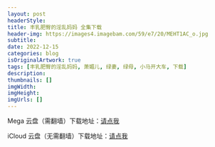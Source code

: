 ```yaml
---
layout: post
headerStyle:
title: 丰乳肥臀的淫乱妈妈 全集下载
header-img: https://images4.imagebam.com/59/e7/20/MEHT1AC_o.jpg
subtitle:
date: 2022-12-15
categories: blog
isOriginalArtwork: true
tags: [丰乳肥臀的淫乱妈妈, 萧媚儿, 绿妻, 绿母, 小马开大车, 下载]
description:
thumbnails: []
imgWidth:
imgHeight:
imgUrls: []
---
```


Mega 云盘（需翻墙）下载地址：[请点我](https://mega.nz/file/rFkyRBQQ#5YK7Oj6IyW16UJFPTlTgmBjanpnm2JxiYgnHabEbXU8 "Mega云盘")

iCloud 云盘（无需翻墙）下载地址：[请点我](https://www.icloud.com/iclouddrive/054gBdEfuHLFyqMYcnm2WiTeA#%E8%90%A7%E5%AA%9A%E5%84%BF "iCloud云盘")
